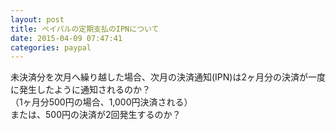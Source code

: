 ```yaml
---
layout: post
title: ペイパルの定期支払のIPNについて
date: 2015-04-09 07:47:41
categories: paypal
---
```

<p>未決済分を次月へ繰り越した場合、次月の決済通知(IPN)は2ヶ月分の決済が一度に発生したように通知されるのか？<br>
（1ヶ月分500円の場合、1,000円決済される）<br>
または、500円の決済が2回発生するのか？</p>
